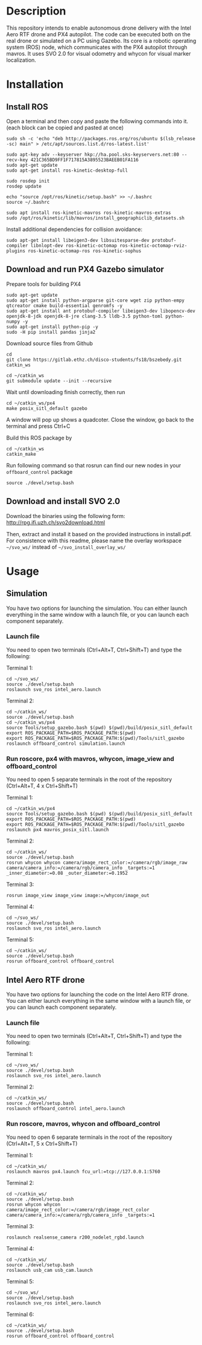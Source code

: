 # Description

This repository intends to enable autonomous drone delivery with the Intel Aero RTF drone and PX4 autopilot. The code can be executed both on the real drone or simulated on a PC using Gazebo.
Its core is a robotic operating system (ROS) node, which communicates with the PX4 autopilot through mavros. It uses SVO 2.0 for visual odometry and whycon for visual marker localization.

# Installation
## Install ROS
Open a terminal and then copy and paste the following commands into it. (each block can be copied and pasted at once)
```
sudo sh -c 'echo "deb http://packages.ros.org/ros/ubuntu $(lsb_release -sc) main" > /etc/apt/sources.list.d/ros-latest.list'
```
```
sudo apt-key adv --keyserver hkp://ha.pool.sks-keyservers.net:80 --recv-key 421C365BD9FF1F717815A3895523BAEEB01FA116
sudo apt-get update
sudo apt-get install ros-kinetic-desktop-full
```
```
sudo rosdep init
rosdep update
```
```
echo "source /opt/ros/kinetic/setup.bash" >> ~/.bashrc
source ~/.bashrc
```
```
sudo apt install ros-kinetic-mavros ros-kinetic-mavros-extras
sudo /opt/ros/kinetic/lib/mavros/install_geographiclib_datasets.sh
```
Install additional dependencies for collision avoidance:
```
sudo apt-get install libeigen3-dev libsuitesparse-dev protobuf-compiler libnlopt-dev ros-kinetic-octomap ros-kinetic-octomap-rviz-plugins ros-kinetic-octomap-ros ros-kinetic-sophus
```
## Download and run PX4 Gazebo simulator
Prepare tools for building PX4
```
sudo apt-get update
sudo apt-get install python-argparse git-core wget zip python-empy qtcreator cmake build-essential genromfs -y
sudo apt-get install ant protobuf-compiler libeigen3-dev libopencv-dev openjdk-8-jdk openjdk-8-jre clang-3.5 lldb-3.5 python-toml python-numpy -y
sudo apt-get install python-pip -y
sudo -H pip install pandas jinja2
```
Download source files from Github
```
cd
git clone https://gitlab.ethz.ch/disco-students/fs18/bszebedy.git catkin_ws
```
```
cd ~/catkin_ws
git submodule update --init --recursive
```
Wait until downloading finish correctly, then run
```
cd ~/catkin_ws/px4
make posix_sitl_default gazebo
```
A window will pop up shows a quadcoter. Close the window, go back to the terminal and press Ctrl+C

Build this ROS package by
```
cd ~/catkin_ws
catkin_make
```
Run following command so that rosrun can find our new nodes in your ```offboard_control``` package
```
source ./devel/setup.bash
```
## Download and install SVO 2.0
Download the binaries using the following form: http://rpg.ifi.uzh.ch/svo2download.html

Then, extract and install it based on the provided instructions in install.pdf. For consistence with this readme, please name the overlay workspace `~/svo_ws/` instead of `~/svo_install_overlay_ws/`

# Usage
## Simulation
You have two options for launching the simulation. You can either launch everything in the same window with a launch file, or you can launch each component separately.

### Launch file
You need to open two terminals (Ctrl+Alt+T, Ctrl+Shift+T) and type the following:

Terminal 1:
```
cd ~/svo_ws/
source ./devel/setup.bash
roslaunch svo_ros intel_aero.launch
```
Terminal 2:
```
cd ~/catkin_ws/
source ./devel/setup.bash
cd ~/catkin_ws/px4
source Tools/setup_gazebo.bash $(pwd) $(pwd)/build/posix_sitl_default
export ROS_PACKAGE_PATH=$ROS_PACKAGE_PATH:$(pwd)
export ROS_PACKAGE_PATH=$ROS_PACKAGE_PATH:$(pwd)/Tools/sitl_gazebo
roslaunch offboard_control simulation.launch
```

### Run roscore, px4 with mavros, whycon, image_view and offboard_control
You need to open 5 separate terminals in the root of the repository (Ctrl+Alt+T, 4 x Ctrl+Shift+T)


Terminal 1:
```
cd ~/catkin_ws/px4
source Tools/setup_gazebo.bash $(pwd) $(pwd)/build/posix_sitl_default
export ROS_PACKAGE_PATH=$ROS_PACKAGE_PATH:$(pwd)
export ROS_PACKAGE_PATH=$ROS_PACKAGE_PATH:$(pwd)/Tools/sitl_gazebo
roslaunch px4 mavros_posix_sitl.launch
```
Terminal 2:
```
cd ~/catkin_ws/
source ./devel/setup.bash
rosrun whycon whycon camera/image_rect_color:=/camera/rgb/image_raw camera/camera_info:=/camera/rgb/camera_info _targets:=1 _inner_diameter:=0.08 _outer_diameter:=0.1952
```
Terminal 3:
```
rosrun image_view image_view image:=/whycon/image_out
```
Terminal 4:
```
cd ~/svo_ws/
source ./devel/setup.bash
roslaunch svo_ros intel_aero.launch
```
Terminal 5:
```
cd ~/catkin_ws/
source ./devel/setup.bash
rosrun offboard_control offboard_control
```
## Intel Aero RTF drone
You have two options for launching the code on the Intel Aero RTF drone. You can either launch everything in the same window with a launch file, or you can launch each component separately.

### Launch file
You need to open two terminals (Ctrl+Alt+T, Ctrl+Shift+T) and type the following:


Terminal 1:
```
cd ~/svo_ws/
source ./devel/setup.bash
roslaunch svo_ros intel_aero.launch
```
Terminal 2:
```
cd ~/catkin_ws/
source ./devel/setup.bash
roslaunch offboard_control intel_aero.launch
```

### Run roscore, mavros, whycon and offboard_control
You need to open 6 separate terminals in the root of the repository (Ctrl+Alt+T, 5 x Ctrl+Shift+T)


Terminal 1:
```
cd ~/catkin_ws/
roslaunch mavros px4.launch fcu_url:=tcp://127.0.0.1:5760
```
Terminal 2:
```
cd ~/catkin_ws/
source ./devel/setup.bash
rosrun whycon whycon camera/image_rect_color:=/camera/rgb/image_rect_color camera/camera_info:=/camera/rgb/camera_info _targets:=1
```
Terminal 3:
```
roslaunch realsense_camera r200_nodelet_rgbd.launch
```
Terminal 4:
```
cd ~/catkin_ws/
source ./devel/setup.bash
roslaunch usb_cam usb_cam.launch
```
Terminal 5:
```
cd ~/svo_ws/
source ./devel/setup.bash
roslaunch svo_ros intel_aero.launch
```
Terminal 6:
```
cd ~/catkin_ws/
source ./devel/setup.bash
rosrun offboard_control offboard_control
```
